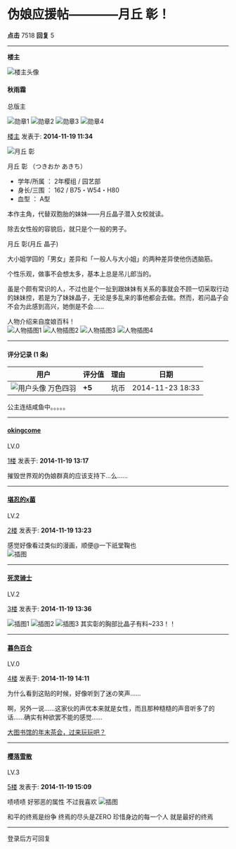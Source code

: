 # 伪娘应援帖————月丘 彰！

**点击** 7518 **回复** 5

---

**楼主**

![楼主头像](https://avatar.ikdays.com/5/58591_1636543028.jpg)

#### 秋雨霜

总版主

![勋章1](https://nico.ikdays.com/medals/49b127101b282b59dca477de0512b1ac.gif)
![勋章2](https://nico.ikdays.com/medals/d3c9ed0bbfcb5aeb53c28e5fdedf27a8.gif)
![勋章3](https://nico.ikdays.com/medals/3940b2d73858bb44d3420c3afbab8b0d.gif)
![勋章4](https://nico.ikdays.com/medals/43_d3c293bc2a2a69b408dde993b4035e04.gif)

[楼主](javascript:;) 发表于: **2014-11-19 11:34**

![月丘 彰](https://nico.ikdays.com/Mon_1411/99_58591_806f907973196be.jpg)

月丘 彰 （つきおか あきち）

- 学年/所属 ： 2年樱组 / 园艺部 
- 身长/三围 ： 162 / B75・W54・H80
- 血型 ： A型

本作主角，代替双胞胎的妹妹——月丘晶子潜入女校就读。

除去女性般的容貌后，就只是个一般的男子。

月丘 彰(月丘 晶子)

大小姐学园的「男女」差异和「一般人与大小姐」的两种差异使他伤透脑筋。

个性乐观，做事不会想太多，基本上总是吊儿郎当的。

虽是个颇有常识的人，不过也是个一扯到跟妹妹有关系的事就会不顾一切采取行动的妹妹控，若是为了妹妹晶子，无论是多乱来的事他都会去做。然而，若问晶子会不会为此感到高兴，她倒是不会……

人物介绍来自度娘百科！  
![人物插图1](https://nico.ikdays.com/Mon_1411/99_58591_7491cc7c16f359c.png)
![人物插图2](https://nico.ikdays.com/Mon_1411/99_58591_290092b3de75b0a.jpg)
![人物插图3](https://nico.ikdays.com/Mon_1411/99_58591_e68b0d4703fa472.jpg)
![人物插图4](https://nico.ikdays.com/Mon_1411/99_58591_72a9e91511717bf.gif)

---

#### 评分记录 (1 条)

| 用户               | 评分值 | 理由          | 日期               |
|-------------------|--------|---------------|--------------------|
| ![用户头像](https://avatar.ikdays.com/36655.jpg!s) 万色四羽 | **+5** | 坑币         | 2014-11-23 18:33 |

公主连结咸鱼中。。。。。

---

#### [okingcome](https://kdays.net/user/profile?uid=79102)

LV.0

[1楼](javascript:;) 发表于: **2014-11-19 13:17**

摧毁世界观的伪娘群真的应该支持下...么......

---

#### [堪忍的x菌](https://kdays.net/user/profile?uid=23615)

LV.2

[2楼](javascript:;) 发表于: **2014-11-19 13:23**

感觉好像看过类似的漫画，顺便@一下祇堂鞠也  
![插图](http://kdays-net-static.smartgslb.com/days/attachment/Mon_1604/77_23615_8cde9132eba55b9.jpg)

---

#### [死灵骑士](https://kdays.net/user/profile?uid=4092)

LV.2

[3楼](javascript:;) 发表于: **2014-11-19 13:36**

![插图1](https://nico.ikdays.com/emotion/po/16.jpg) ![插图2](https://nico.ikdays.com/emotion/po/16.jpg) ![插图3](https://nico.ikdays.com/emotion/po/16.jpg) 其实彰的胸部比晶子有料~233！！

---

#### [暮色百合](https://kdays.net/user/profile?uid=78695)

LV.0

[4楼](javascript:;) 发表于: **2014-11-19 14:11**

为什么看到这贴的时候，好像听到了迷の笑声……

啊，另外一说……这家伙的声优本来就是女性，而且那种糙糙的声音听多了的话……确实有种欲罢不能的感觉……

[大图书馆的年末茶会，过来玩玩吧？](http://kdays.net/days/read.php?tid=51274)

---

#### [樱落雪散](https://kdays.net/user/profile?uid=69018)

LV.3

[5楼](javascript:;) 发表于: **2014-11-19 15:09**

啧啧啧 好邪恶的属性 不过我喜欢 ![插图](https://nico.ikdays.com/emotion/po/21.jpg)

和平的终焉是纷争 终焉的尽头是ZERO 珍惜身边的每一个人 就是最好的终焉

---

登录后方可回复